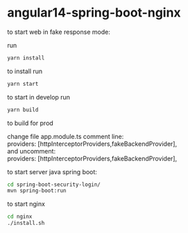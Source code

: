 # angular14-spring-boot-nginx

to start web in fake response mode:


run 
```sh
yarn install
```
to install
run  
```sh
yarn start
```
to start in develop
run 
```sh
yarn build
``` 
to build for prod

change file app.module.ts comment line:  
providers: [httpInterceptorProviders,fakeBackendProvider],  
and uncomment:  
providers: [httpInterceptorProviders,fakeBackendProvider],  

to start server java spring boot:
```sh
cd spring-boot-security-login/
mvn spring-boot:run
``` 

to start nginx
```sh
cd nginx
./install.sh
``` 
